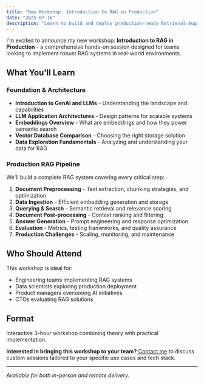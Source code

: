 ```yaml
---
title: "New Workshop: Introduction to RAG in Production"
date: "2025-07-16"
description: "Learn to build and deploy production-ready Retrieval-Augmented Generation (RAG) systems with hands-on guidance from preprocessing to evaluation."
---
```


I'm excited to announce my new workshop: **Introduction to RAG in Production** - a comprehensive hands-on session designed for teams looking to implement robust RAG systems in real-world environments.

## What You'll Learn

### Foundation & Architecture
- **Introduction to GenAI and LLMs** - Understanding the landscape and capabilities
- **LLM Application Architectures** - Design patterns for scalable systems
- **Embeddings Overview** - What are embeddings and how they power semantic search
- **Vector Database Comparison** - Choosing the right storage solution
- **Data Exploration Fundamentals** - Analyzing and understanding your data for RAG

### Production RAG Pipeline
We'll build a complete RAG system covering every critical step:

1. **Document Preprocessing** - Text extraction, chunking strategies, and optimization
2. **Data Ingestion** - Efficient embedding generation and storage
3. **Querying & Search** - Semantic retrieval and relevance scoring
4. **Document Post-processing** - Context ranking and filtering
5. **Answer Generation** - Prompt engineering and response optimization
6. **Evaluation** - Metrics, testing frameworks, and quality assurance
7. **Production Challenges** - Scaling, monitoring, and maintenance

## Who Should Attend

This workshop is ideal for:
- Engineering teams implementing RAG systems
- Data scientists exploring production deployment
- Product managers overseeing AI initiatives
- CTOs evaluating RAG solutions

## Format

Interactive 3-hour workshop combining theory with practical implementation. 

**Interested in bringing this workshop to your team?** [Contact me](mailto:your-email) to discuss custom sessions tailored to your specific use cases and tech stack.

---

*Available for both in-person and remote delivery.*

